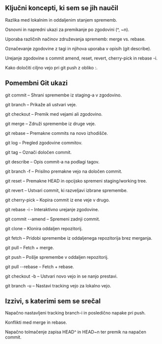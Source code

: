 ## Ključni koncepti, ki sem se jih naučil

Razlika med lokalnim in oddaljenim stanjem sprememb.

Osnovni in napredni ukazi za premikanje po zgodovini (^, ~n).

Uporaba različnih načinov združevanja sprememb: merge vs. rebase.

Označevanje zgodovine z tagi in njihova uporaba v opisih (git describe).

Urejanje zgodovine s commit amend, reset, revert, cherry-pick in rebase -i.

Kako določiti ciljno vejo pri git push z obliko <source>:<destination>.

## Pomembni Git ukazi

git commit – Shrani spremembe iz staging-a v zgodovino.

git branch – Prikaže ali ustvari veje.

git checkout – Premik med vejami ali zgodovino.

git merge – Združi spremembe iz druge veje.

git rebase – Premakne commits na novo izhodišče.

git log – Pregled zgodovine commitov.

git tag – Označi določen commit.

git describe – Opis commit-a na podlagi tagov.

git branch -f – Prisilno premakne vejo na določen commit.

git reset – Premakne HEAD in opcijsko spremeni staging/working tree.

git revert – Ustvari commit, ki razveljavi izbrane spremembe.

git cherry-pick – Kopira commit iz ene veje v drugo.

git rebase -i – Interaktivno urejanje zgodovine.

git commit --amend – Spremeni zadnji commit.

git clone – Klonira oddaljen repozitorij.

git fetch – Pridobi spremembe iz oddaljenega repozitorija brez merganja.

git pull – Fetch + merge.

git push – Pošlje spremembe v oddaljen repozitorij.

git pull --rebase – Fetch + rebase.

git checkout -b – Ustvari novo vejo in se nanjo prestavi.

git branch -u – Nastavi tracking vejo za lokalno vejo.


## Izzivi, s katerimi sem se srečal


Napačno nastavljeni tracking branch-i in posledično napake pri push.

Konflikti med merge in rebase.

Napačno tolmačenje zapisa HEAD^ in HEAD~n ter premik na napačen commit.